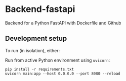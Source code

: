 
# Backend-fastapi

Backend for a Python FastAPI with Dockerfile and Github

## Development setup

To run (in isolation), either:

Run from active Python environment using `uvicorn`:

    pip install -r requirements.txt
    uvicorn main:app --host 0.0.0.0 --port 8080 --reload




